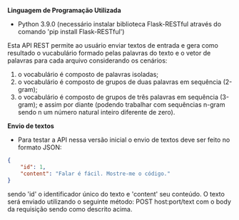 **Linguagem de Programação Utilizada**
- Python 3.9.0 (necessário instalar biblioteca Flask-RESTful através do comando 'pip install Flask-RESTful')

Esta API REST permite ao usuário enviar textos de entrada e gera como resultado o vucabulário formado pelas palavras do texto e o vetor de palavras para cada arquivo considerando os cenários:
1. o vocabulário é composto de palavras isoladas;
2. o vocabulário é composto de grupos de duas palavras em sequência (2-gram);
3. o vocabulário é composto de grupos de três palavras em sequência (3-gram);
e assim por diante (podendo trabalhar com sequências n-gram sendo n um número natural inteiro diferente de zero).

**Envio de textos**
- Para testar a API nessa versão inicial o envio de textos deve ser feito no formato JSON:
```json
{
    "id": 1,
    "content": "Falar é fácil. Mostre-me o código."
}
```
sendo 'id' o identificador único do texto e 'content' seu conteúdo. O texto será enviado utilizando o seguinte método:
POST host:port/text
com o body da requisição sendo como descrito acima.

